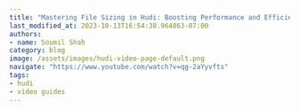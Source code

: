 ```yaml
---
title: "Mastering File Sizing in Hudi: Boosting Performance and Efficiency"
last_modified_at: 2023-10-13T16:54:38.964863-07:00
authors:
- name: Soumil Shah
category: blog
image: /assets/images/hudi-video-page-default.png
navigate: "https://www.youtube.com/watch?v=qg-2aYyvfts"
tags:
- hudi
- video guides
---
```

